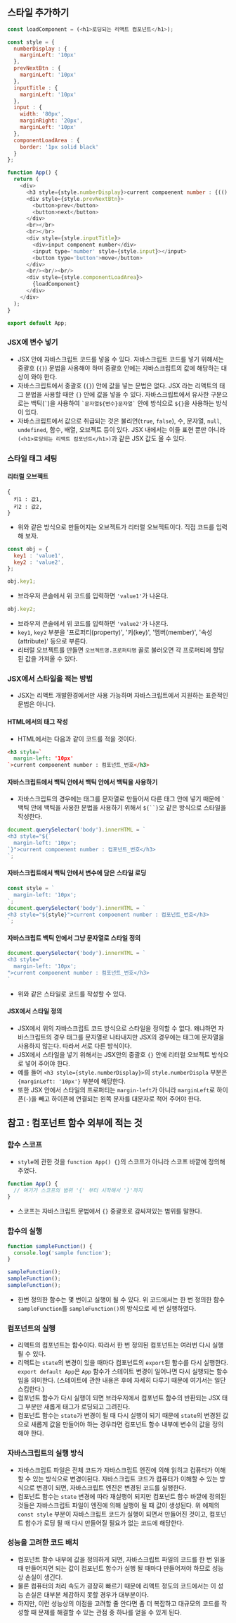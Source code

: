 ## 스타일 추가하기
```js
const loadComponent = (<h1>로딩되는 리액트 컴포넌트</h1>);

const style = {
  numberDisplay : {
    marginLeft: '10px'
  },
  prevNextBtn : {
    marginLeft: '10px'
  },
  inputTitle : {
    marginLeft: '10px'
  },
  input : {
    width: '80px',
    marginRight: '20px',
    marginLeft: '10px'
  },
  componentLoadArea : {
    border: '1px solid black'
  }
};

function App() {
  return (
    <div>
      <h3 style={style.numberDisplay}>current compoenent number : {(() => 10)()}</h3>
      <div style={style.prevNextBtn}>
        <button>prev</button>
        <button>next</button>
      </div>
      <br></br>
      <br></br>
      <div style={style.inputTitle}>
        <div>input component number</div>
        <input type='number' style={style.input}></input>
        <button type='button'>move</button>
      </div>
      <br/><br/><br/>
      <div style={style.componentLoadArea}>
        {loadComponent}
      </div>
    </div>
  );
}

export default App;
```

### JSX에 변수 넣기
- JSX 안에 자바스크립트 코드를 넣을 수 있다. 자바스크립트 코드를 넣기 위해서는 중괄호 (`{}`) 문법을 사용해야 하며 중괄호 안에는 자바스크립트의 값에 해당하는 대상이 와야 한다.
- 자바스크립트에서 중괄호 (`{}`) 안에 값을 넣는 문법은 없다. JSX 라는 리액트의 태그 문법을 사용할 때만 `{}` 안에 값을 넣을 수 있다. 자바스크립트에서 유사한 구문으로는 백틱(``` ` ```)을 사용하여 ``` `문자열${변수}문자열` ``` 안에 방식으로 `${}`을 사용하는 방식이 있다.
- 자바스크립트에서 값으로 취급되는 것은 불리언(`true`, `false`), 수, 문자열, `null`, `undefined`, 함수, 배열, 오브젝트 등이 있다. JSX 내에서는 이들 표현 뿐만 아니라 `(<h1>로딩되는 리액트 컴포넌트</h1>)`과 같은 JSX 값도 올 수 있다.

### 스타일 태그 세팅
#### 리터럴 오브젝트
```
{
  키1 : 값1,
  키2 : 값2,
}
```
- 위와 같은 방식으로 만들어지는 오브젝트가 리터럴 오브젝트이다. 직접 코드를 입력 해 보자.
```js
const obj = {
  key1 : 'value1',
  key2 : 'value2',
};
```
```js
obj.key1;
```
- 브라우저 콘솔에서 위 코드를 입력하면 `'value1'`가 나온다.
```js
obj.key2;
```
- 브라우저 콘솔에서 위 코드를 입력하면 `'value2'`가 나온다.
- `key1`, `key2` 부분을 '프로퍼티(property)', '키(key)', '멤버(member)', '속성(attribute)' 등으로 부른다.
- 리터럴 오브젝트를 만들면 `오브젝트명.프로퍼티명` 꼴로 불러오면 각 프로퍼티에 할당된 값을 가져올 수 있다.

### JSX에서 스타일을 적는 방법
- JSX는 리액트 개발환경에서만 사용 가능하며 자바스크립트에서 지원하는 표준적인 문법은 아니다.

#### HTML에서의 태그 작성
- HTML에서는 다음과 같이 코드를 적을 것이다.
```html
<h3 style=`
  margin-left: '10px'
`>current compoenent number : 컴포넌트_번호</h3>
```

#### 자바스크립트에서 백틱 안에서 백틱 안에서 백틱을 사용하기
- 자바스크립트의 경우에는 태그를 문자열로 만들어서 다른 태그 안에 넣기 때문에 ``` ` ``` 백틱 안에 백틱을 사용한 문법을 사용하기 위해서 ```${``}```오 같은 방식으로 스타일을 작성한다.
```js
document.querySelector('body').innerHTML = `
<h3 style="${`
  margin-left: '10px';
`}">current compoenent number : 컴포넌트_번호</h3>
`;
```

#### 자바스크립트에서 백틱 안에서 변수에 담은 스타일 로딩
```js
const style = `
  margin-left: '10px';
`;
document.querySelector('body').innerHTML = `
<h3 style="${style}">current compoenent number : 컴포넌트_번호</h3>
`;
```

#### 자바스크립트 백틱 안에서 그냥 문자열로 스타일 정의
```js
document.querySelector('body').innerHTML = `
<h3 style="
  margin-left: '10px';
">current compoenent number : 컴포넌트_번호</h3>
`
```
- 위와 같은 스타일로 코드를 작성할 수 있다.

#### JSX에서 스타일 정의
- JSX에서 위의 자바스크립트 코드 방식으로 스타일을 정의할 수 없다. 왜냐하면 자바스크립트의 경우 태그를 문자열로 나타내지만 JSX의 경우에는 태그에 문자열을 사용하지 않는다. 따라서 서로 다른 방식이다.
- JSX에서 스타일을 넣기 위해서는 JSX안의 중괄호 `{}` 안에 리터럴 오브젝트 방식으로 넣어 주어야 한다.
- 예를 들어 `<h3 style={style.numberDisplay}>`의 `style.numberDispla` 부분은 `{marginLeft: '10px'}` 부분에 해당한다.
- 또한 JSX 안에서 스타일의 프로퍼티는 `margin-left`가 아니라 `marginLeft`로 하이픈(`-`)을 빼고 하이픈에 연결되는 왼쪽 문자를 대문자로 적어 주어야 한다.

## 참고 : 컴포넌트 함수 외부에 적는 것
### 함수 스코프
- `style`에 관한 것을 `function App() {}`의 스코프가 아니라 스코프 바깥에 정의해 주었다.
```js
function App() {
  // 여기가 스코프의 범위 '{' 부터 시작해서 '}'까지
}
```
- 스코프는 자바스크립트 문법에서 `{}` 중괄호로 감싸져있는 범위를 말한다.

### 함수의 실행
```js
function sampleFunction() {
  console.log('sample function');
}

sampleFunction();
sampleFunction();
sampleFunction();
```
- 한번 정의한 함수는 몇 번이고 실행이 될 수 있다. 위 코드에서는 한 번 정의한 함수 `sampleFunction`를 `sampleFunction()`의 방식으로 세 번 실행하였다.

### 컴포넌트의 실행
- 리액트의 컴포넌트는 함수이다. 따라서 한 번 정의된 컴포넌트는 여러번 다시 실행될 수 있다.
- 리액트는 `state`의 변경이 있을 때마다 컴포넌트의 `export`된 함수를 다시 실행한다. `export default App`은 `App` 함수가 스테이트 변경이 일어나면 다시 실행되는 함수임을 의미한다. (스테이트에 관한 내용은 후에 자세히 다루기 때문에 여기서는 일단 스킵한다.)
- 컴포넌트 함수가 다시 실행이 되면 브라우저에서 컴포넌트 함수의 반환되는 JSX 태그 부분만 새롭게 태그가 로딩되고 그려진다.
- 컴포넌트 함수는 `state`가 변경이 될 때 다시 실행이 되기 때문에 `state`의 변경된 값으로 새롭게 값을 만들어야 하는 경우라면 컴포넌트 함수 내부에 변수의 값을 정의해야 한다.

### 자바스크립트의 실행 방식
- 자바스크립트 파일은 전체 코드가 자바스크립트 엔진에 의해 읽히고 컴퓨터가 이해할 수 있는 방식으로 변경이된다. 자바스크립트 코드가 컴퓨터가 이해할 수 있는 방식으로 변경이 되면, 자바스크립트 엔진은 변경된 코드를 실행한다.
- 컴포넌트 함수는 `state` 변경에 따라 재실행이 되지만 컴포넌트 함수 바깥에 정의된 것들은 자바스크립트 파일이 엔진에 의해 실행이 될 때 값이 생성된다. 위 에제의 `const style` 부분이 자바스크립트 코드가 실행이 되면서 만들어진 것이고, 컴포넌트 함수가 로딩 될 때 다시 만들어질 필요가 없는 코드에 해당한다.

### 성능을 고려한 코드 배치
- 컴포넌트 함수 내부에 값을 정의하게 되면, 자바스크립트 파일의 코드를 한 번 읽을 때 만들어지면 되는 값이 컴포넌트 함수가 실행 될 때마다 만들어져야 하므로 성능상 손실이 생긴다.
- 물론 컴퓨터의 처리 속도가 굉장히 빠르기 때문에 리액트 정도의 코드에서는 이 성능 손실은 대부분 체감하지 못할 경우가 대부분이다. 
- 하지만, 이런 성능상의 이점을 고려할 줄 안다면 좀 더 복잡하고 대규모의 코드를 작성할 때 문제를 해결할 수 있는 관점 중 하나를 얻을 수 있게 된다.